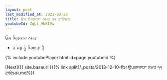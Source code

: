 ```yaml
---
layout: post
last_modified_at: 2021-03-30
title: ਓਮ ਪ੍ਰਿਯਯਾ ਨਮਹ ੧੧ ਟਾਇਮਸ
youtubeId: ZqLl_VbKIVw
---
```

 
 
 ਓਮ ਪ੍ਰਿਯਯਾ ਨਮਹ  
 
 -  ਜੋ ਸਭ ਨੂੰ ਪਿਆਰਾ ਹੈ 
 
  
 
  
 
 
 
 
 
 


{% include youtubePlayer.html id=page.youtubeId %}
 
[Next]({{ site.baseurl }}{% link  split1/_posts/2013-12-10-ਓਮ ਉਪਕਾਰਾਯਾ ਨਮਹ ੧੧ ਟਾਇਮਸ.md%})
 
